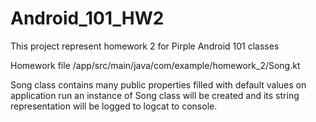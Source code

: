 # Android_101_HW2
This project represent homework 2 for Pirple Android 101 classes

Homework file /app/src/main/java/com/example/homework_2/Song.kt

Song class contains many public properties filled with default values
on application run an instance of Song class will be created and its string representation will be logged to logcat to console.
